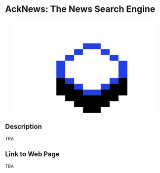 # AckNews: The News Search Engine

<p align="center">
  <img width="460" height="300" src="/New Piskel-1.png (1).png">
</p>

## Description
TBA

## Link to Web Page
TBA

